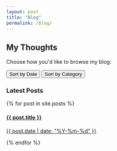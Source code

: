 ```yaml
---
layout: post
title: "Blog"
permalink: /blog/
---
```


## My Thoughts

Choose how you'd like to browse my blog:

<div id="blog-controls">
    <button onclick="showByDate()">Sort by Date</button>
    <button onclick="showByCategory()">Sort by Category</button>
</div>

<div id="posts-by-date">
  <h3>Latest Posts</h3>
  <div class="blog-grid">
    {% for post in site.posts %}
      <a href="{{ post.url }}" class="blog-card" {% if post.image %}style="background-image: url('{{ post.image }}');"{% endif %}>
        <div class="blog-card-text">
          <h4>{{ post.title }}</h4>
          <p class="post-date">{{ post.date | date: "%Y-%m-%d" }}</p>
        </div>
      </a>
    {% endfor %}
  </div>
</div>

<div id="posts-by-category" style="display: none;">
  <h3>Browse by Category</h3>

  {% assign categories = "Disc Golf, Life Lessons, Health + Wellness, Ramblings" | split: ", " %}

  {% for category in categories %}
    <h4>{{ category }}</h4>
    <div class="blog-grid">
      {% for post in site.posts %}
        {% if post.categories contains category %}
          <a href="{{ post.url }}" class="blog-card" {% if post.image %}style="background-image: url('{{ post.image }}');"{% endif %}>
            <div class="blog-card-text">
              <h5>{{ post.title }}</h5>
              <p class="post-date">{{ post.date | date: "%Y-%m-%d" }}</p>
            </div>
          </a>
        {% endif %}
      {% endfor %}
    </div>
  {% endfor %}
</div>

<script>
  function showByDate() {
    document.getElementById('posts-by-date').style.display = 'block';
    document.getElementById('posts-by-category').style.display = 'none';
  }

  function showByCategory() {
    document.getElementById('posts-by-date').style.display = 'none';
    document.getElementById('posts-by-category').style.display = 'block';
  }
</script>